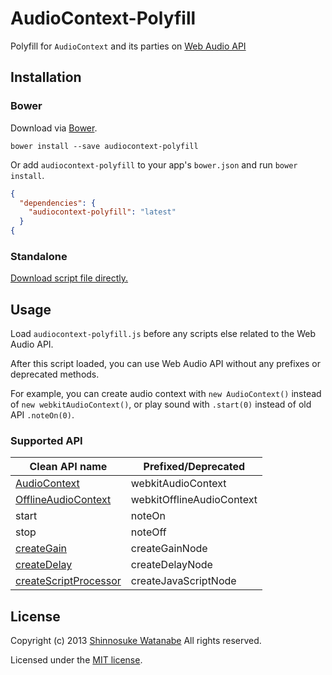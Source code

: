 # AudioContext-Polyfill

Polyfill for `AudioContext` and its parties on [Web Audio API](http://www.w3.org/TR/webaudio/ "Web Audio API W3C Working Draft")

## Installation

### Bower

Download via [Bower](http://bower.io/ "BOWER: A package manager for the web").

`bower install --save audiocontext-polyfill`

Or add `audiocontext-polyfill` to your app's `bower.json` and run `bower install`.

```json
{
  "dependencies": {
    "audiocontext-polyfill": "latest"
  }
{
```

### Standalone

[Download script file directly.](https://raw.github.com/shinnn/AudioContext-Polyfill/master/audiocontext-polyfill.js "view raw")

## Usage

Load `audiocontext-polyfill.js` before any scripts else related to the Web Audio API.

After this script loaded, you can use Web Audio API without any prefixes or deprecated methods.

For example, you can create audio context with `new AudioContext()` instead of `new webkitAudioContext()`, or play sound with `.start(0)` instead of old API `.noteOn(0)`.


### Supported API

[ctx]: <http://www.w3.org/TR/webaudio/#AudioContext-section>
[octx]: <http://www.w3.org/TR/webaudio/#OfflineAudioContext-section>
[gain]: <http://www.w3.org/TR/webaudio/#GainNode-section>
[delay]: <http://www.w3.org/TR/webaudio/#DelayNode-section>
[proc]: <http://www.w3.org/TR/webaudio/#ScriptProcessorNode>

| Clean API name                | Prefixed/Deprecated      |
| ----------------------------- | ------------------------ |
| [AudioContext][ctx]           | webkitAudioContext       |
| [OfflineAudioContext][octx]   | webkitOfflineAudioContext|
| start                         | noteOn                   |
| stop                          | noteOff                  |
| [createGain][gain]            | createGainNode           |
| [createDelay][delay]          | createDelayNode          |
| [createScriptProcessor][proc] | createJavaScriptNode     |

## License

Copyright (c) 2013 [Shinnosuke Watanabe](https://github.com/shinnn) All rights reserved.

Licensed under the [MIT license](http://opensource.org/licenses/mit-license.php).
